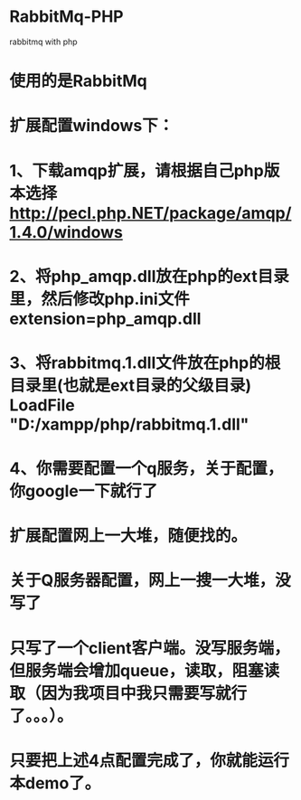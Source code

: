 # RabbitMq-PHP
rabbitmq with php
# 使用的是RabbitMq
# 扩展配置windows下：
# 1、下载amqp扩展，请根据自己php版本选择 http://pecl.php.NET/package/amqp/1.4.0/windows 
# 2、将php_amqp.dll放在php的ext目录里，然后修改php.ini文件 extension=php_amqp.dll
# 3、将rabbitmq.1.dll文件放在php的根目录里(也就是ext目录的父级目录) LoadFile  "D:/xampp/php/rabbitmq.1.dll"
# 4、你需要配置一个q服务，关于配置，你google一下就行了
# 扩展配置网上一大堆，随便找的。
# 关于Q服务器配置，网上一搜一大堆，没写了
# 只写了一个client客户端。没写服务端，但服务端会增加queue，读取，阻塞读取（因为我项目中我只需要写就行了。。。）。


# 只要把上述4点配置完成了，你就能运行本demo了。